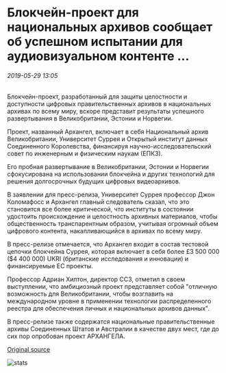 # Блокчейн-проект для национальных архивов сообщает об успешном испытании для аудиовизуальном контенте ...

###### 2019-05-29 13:05

Блокчейн-проект, разработанный для защиты целостности и доступности цифровых правительственных архивов в национальных архивах по всему миру, вскоре представит результаты успешного развертывания в Великобритании, Эстонии и Норвегии.

Проект, названный Архангел, включает в себя Национальный архив Великобритании, Университет Суррея и Открытый институт данных Соединенного Королевства, финансируя научно-исследовательский совет по инженерным и физическим наукам (ЕПКЗ).

Его пробная развертывание в Великобритании, Эстонии и Норвегии сфокусирована на использовании блокчейна и других технологий для решения долгосрочных будущих цифровых видеоархивов.

В заявлении для пресс-релиза, Университет Суррея профессор Джон Коломафосс и Архангел главный следователь сказал, что это становится все более критической, что институты в состоянии удостоить происхождение и целостность архивных материалов, чтобы общественность транспарентным образом, учитывая огромный объем цифрового контента, накапливающийся в архивах по всему миру.

В пресс-релизе отмечается, что Архангел входит в состав тестовой цепочки блокчейна Суррея, которая включает в себя более £3 500 000 ($4 400 000) UKRI (британские исследования и инновации) и финансируемые ЕС проекты.

Профессор Адриан Хилтон, директор ССЗ, отметил в своем выступлении, что амбициозный проект представляет собой "отличную возможность для Великобритании, чтобы возглавить на международном уровне в применении технологии распределенного реестра для обеспечения личных и национальных архивов данных".

В пресс-релизе также содержатся национальные правительственные архивы Соединенных Штатов и Австралии в качестве двух мест, где до сих пор опробован проект АРХАНГЕЛА.

[Original source](https://cointelegraph.com/news/blockchain-project-for-national-archives-reports-successful-trial-for-audio-visual-content)

![stats](https://c.statcounter.com/11760860/0/a89fa40b/1/ "stats")